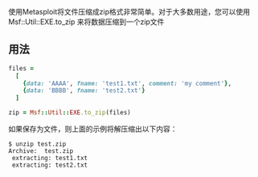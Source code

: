 使用Metasploit将文件压缩成zip格式非常简单。对于大多数用途，您可以使用 Msf::Util::EXE.to_zip 来将数据压缩到一个zip文件

## 用法

```ruby
files =
  [
    {data: 'AAAA', fname: 'test1.txt', comment: 'my comment'},
    {data: 'BBBB', fname: 'test2.txt'}
  ]

zip = Msf::Util::EXE.to_zip(files)
```

如果保存为文件，则上面的示例将解压缩出以下内容：

```
$ unzip test.zip 
Archive:  test.zip
 extracting: test1.txt               
 extracting: test2.txt
```